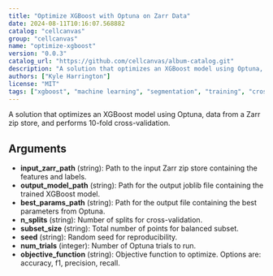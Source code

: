 ```yaml
---
title: "Optimize XGBoost with Optuna on Zarr Data"
date: 2024-08-11T10:16:07.568882
catalog: "cellcanvas"
group: "cellcanvas"
name: "optimize-xgboost"
version: "0.0.3"
catalog_url: "https://github.com/cellcanvas/album-catalog.git"
description: "A solution that optimizes an XGBoost model using Optuna, data from a Zarr zip store, and performs 10-fold cross-validation."
authors: ["Kyle Harrington"]
license: "MIT"
tags: ["xgboost", "machine learning", "segmentation", "training", "cross-validation", "optuna"]
---
```


A solution that optimizes an XGBoost model using Optuna, data from a Zarr zip store, and performs 10-fold cross-validation.

## Arguments

- **input_zarr_path** (string): Path to the input Zarr zip store containing the features and labels.
- **output_model_path** (string): Path for the output joblib file containing the trained XGBoost model.
- **best_params_path** (string): Path for the output file containing the best parameters from Optuna.
- **n_splits** (string): Number of splits for cross-validation.
- **subset_size** (string): Total number of points for balanced subset.
- **seed** (string): Random seed for reproducibility.
- **num_trials** (integer): Number of Optuna trials to run.
- **objective_function** (string): Objective function to optimize. Options are: accuracy, f1, precision, recall.

